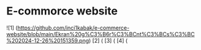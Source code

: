 # E-commorce website

![1] (https://github.com/inci1kabak/e-commerce-website/blob/main/Ekran%20g%C3%B6r%C3%BCnt%C3%BCs%C3%BC%202024-12-26%20151359.png)
[2] (
[3] (
[4] (

